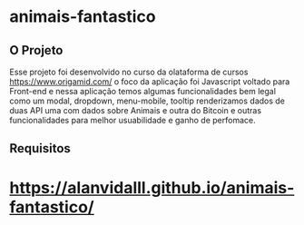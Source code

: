 # animais-fantastico

## O Projeto

Esse projeto foi desenvolvido no curso da olataforma de cursos https://www.origamid.com/ o foco da aplicação foi Javascript voltado para Front-end e nessa aplicação temos algumas funcionalidades bem legal como um modal, dropdown, menu-mobile, tooltip renderizamos dados de duas API uma com dados sobre Animais e outra do Bitcoin e outras funcionalidades para melhor usuabilidade e ganho de perfomace.

## Requisitos 

# https://alanvidalll.github.io/animais-fantastico/
